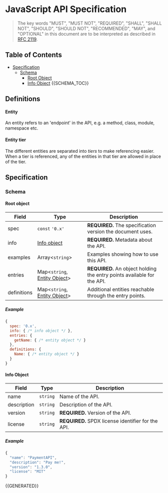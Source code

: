 # JavaScript API Specification

> The key words "MUST", "MUST NOT", "REQUIRED", "SHALL", "SHALL
NOT", "SHOULD", "SHOULD NOT", "RECOMMENDED",  "MAY", and
"OPTIONAL" in this document are to be interpreted as described in
[RFC 2119](https://tools.ietf.org/html/rfc2119).

## Table of Contents

- [Specification](#specification)
  - [Schema](#schema)
    - [Root Object](#root)
    - [Info Object](#infoObject)
{{SCHEMA_TOC}}

## Definitions

#### Entity

An entity refers to an 'endpoint' in the API, e.g. a method, class, module, namespace etc.

#### Entity tier

The different entities are separated into _tiers_ to make referencing easier. When a tier is referenced, any of the entities in that tier are allowed in place of the tier.

## <a name="specification"></a> Specification

### <a name='schema'></a> Schema

#### <a name='root'></a> Root object

Field|Type|Description
---|---|---
spec | `const` `'0.x'` | **REQUIRED.** The specification version the document uses.
info | [Info object](#infoObject) | **REQUIRED.** Metadata about the API.
examples | Array&lt;`string`&gt; | Examples showing how to use this API.
entries | Map&lt;`string`, [Entity Object](#entityObject)&gt; | **REQUIRED.** An object holding the entry points available for the API.
definitions | Map&lt;`string`, [Entity Object](#entityObject)&gt; | Additional entities reachable through the entry points.

##### Example

```js
{
  spec: '0.x',
  info: { /* info object */ },
  entries: {
    getName: { /* entity object */ }
  },
  definitions: {
    Name: { /* entity object */ }
  }
}
```

#### <a name="infoObject"></a> Info Object

Field|Type|Description
---|---|---
name | `string` | Name of the API.
description | `string` | Description of the API.
version | `string` | **REQUIRED.** Version of the API.
license | `string` | **REQUIRED.** SPDX license identifier for the API.

##### Example

```js
{
  "name": "PaymentAPI",
  "description": "Pay me!",
  "version": "1.3.0",
  "license": "MIT"
}
```

{{GENERATED}}
